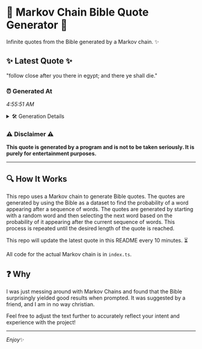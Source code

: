 # 📖 Markov Chain Bible Quote Generator 📖

Infinite quotes from the Bible generated by a Markov chain. ✨

## ✨ Latest Quote ✨
"follow close after you there in egypt; and there ye shall die."

### ⏰ Generated At
*4:55:51 AM*

<details>
    <summary>🛠️ Generation Details</summary>
    <p>
        <strong>🌱 Seed:</strong> follow<br>
        <strong>🔄 Iterations:</strong> 11<br>
        <strong>📜 Context History:</strong><br>[ follow ]: close<br>[ follow, close ]: after<br>[ follow, close, after ]: you<br>[ follow, close, after, you ]: there<br>[ follow, close, after, you, there ]: in<br>[ follow, close, after, you, there, in ]: egypt;<br>[ close, after, you, there, in, egypt; ]: and<br>[ after, you, there, in, egypt;, and ]: there<br>[ you, there, in, egypt;, and, there ]: ye<br>[ there, in, egypt;, and, there, ye ]: shall<br>[ in, egypt;, and, there, ye, shall ]: die.<br>
    </p>
</details>

### ⚠️ Disclaimer ⚠️
**This quote is generated by a program and is not to be taken seriously. It is purely for entertainment purposes.**

---

## 🔍 How It Works

This repo uses a Markov chain to generate Bible quotes. The quotes are generated by using the Bible as a dataset to find the probability of a word appearing after a sequence of words. The quotes are generated by starting with a random word and then selecting the next word based on the probability of it appearing after the current sequence of words. This process is repeated until the desired length of the quote is reached.

This repo will update the latest quote in this README every 10 minutes. ⏳

All code for the actual Markov chain is in `index.ts`.

## ❓ Why

I was just messing around with Markov Chains and found that the Bible surprisingly yielded good results when prompted. 
It was suggested by a friend, and I am in no way christian.

Feel free to adjust the text further to accurately reflect your intent and experience with the project!

---

*Enjoy*✨
